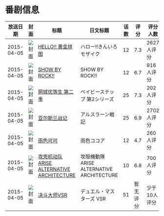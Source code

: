 # 番剧信息

|放送日期|封面|标题|日文标题|话数|评分|评分人数|
|---|---|---|---|---|---|---|
|2015-04-05|![封面](https://lain.bgm.tv/pic/cover/c/45/f9/100405_JrNQA.jpg)|[HELLO!! 黄金拼图](https://bangumi.tv/subject/100405)|ハロー!!きんいろモザイク|12|7.3|2627人评分|
|2015-04-05|![封面](https://lain.bgm.tv/pic/cover/c/32/3e/112905_Zs9sH.jpg)|[SHOW BY ROCK!!](https://bangumi.tv/subject/112905)|SHOW BY ROCK!!|12|6.7|916人评分|
|2015-04-05|![封面](https://lain.bgm.tv/pic/cover/c/40/83/113906_NO75R.jpg)|[网球优等生 第二季](https://bangumi.tv/subject/113906)|ベイビーステップ 第2シリーズ|25|7.3|202人评分|
|2015-04-05|![封面](https://lain.bgm.tv/pic/cover/c/9b/bf/116871_TEaP5.jpg)|[亚尔斯兰战记](https://bangumi.tv/subject/116871)|アルスラーン戦記|25|6.9|2702人评分|
|2015-04-05|![封面](https://lain.bgm.tv/pic/cover/c/10/e9/120701_vh2hG.jpg)|[雨色可可](https://bangumi.tv/subject/120701)|雨色ココア|12|4.7|260人评分|
|2015-04-05|![封面](https://lain.bgm.tv/pic/cover/c/3a/d6/125807_G4nVU.jpg)|[攻壳机动队ARISE ALTERNATIVE ARCHITECTURE](https://bangumi.tv/subject/125807)|攻殻機動隊ARISE ALTERNATIVE ARCHITECTURE|10|6.8|700人评分|
|2015-04-05|![封面](https://lain.bgm.tv/pic/cover/c/63/51/130400_nFg2Z.jpg)|[决斗大师VSR](https://bangumi.tv/subject/130400)|デュエル・マスターズ VSR|51|暂无评分|少于10人评分|
